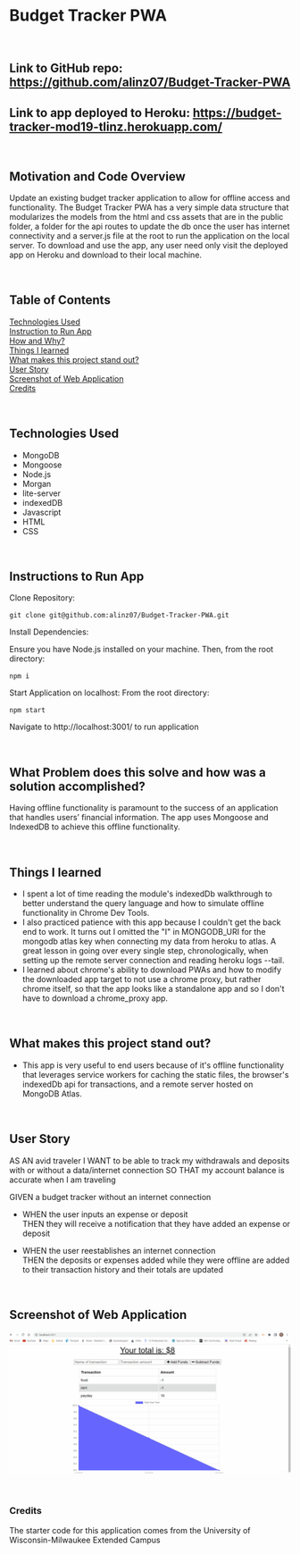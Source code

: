 # Budget Tracker PWA

<br/>

## **Link** to GitHub repo: https://github.com/alinz07/Budget-Tracker-PWA

## **Link** to app deployed to Heroku: https://budget-tracker-mod19-tlinz.herokuapp.com/

<br/>

## **Motivation and Code Overview**

Update an existing budget tracker application to allow for offline access and functionality. The Budget Tracker PWA has a very simple data structure that modularizes the models from the html and css assets that are in the public folder, a folder for the api routes to update the db once the user has internet connectivity and a server.js file at the root to run the application on the local server. To download and use the app, any user need only visit the deployed app on Heroku and download to their local machine.

<br/>

## **Table of Contents**

[Technologies Used](#technologies-used)<br/>
[Instruction to Run App](#instructions-to-run-app) <br/>
[How and Why?](#what-problem-does-this-solve-and-how-was-a-solution-accomplished) <br/>
[Things I learned](#things-i-learned) <br/>
[What makes this project stand out?](#what-makes-this-project-stand-out) <br/>
[User Story](#user-story)<br/>
[Screenshot of Web Application](#screenshot-of-web-application)<br/>
[Credits](#credits)<br/>

<br/>

## **Technologies Used**

-   MongoDB
-   Mongoose
-   Node.js
-   Morgan
-   lite-server
-   indexedDB
-   Javascript
-   HTML
-   CSS

<br/>

## **Instructions to Run App**

Clone Repository:

```
git clone git@github.com:alinz07/Budget-Tracker-PWA.git
```

Install Dependencies:

Ensure you have Node.js installed on your machine. Then, from the root directory:

```
npm i
```

Start Application on localhost:
From the root directory:

```
npm start
```

Navigate to http://localhost:3001/ to run application

<br/>

## **What Problem does this solve and how was a solution accomplished?**

Having offline functionality is paramount to the success of an application that handles users’ financial information. The app uses Mongoose and IndexedDB to achieve this offline functionality.

<br/>

## **Things I learned**

-   I spent a lot of time reading the module's indexedDb walkthrough to better understand the query language and how to simulate offline functionality in Chrome Dev Tools.
-   I also practiced patience with this app because I couldn't get the back end to work. It turns out I omitted the "I" in MONGODB_URI for the mongodb atlas key when connecting my data from heroku to atlas. A great lesson in going over every single step, chronologically, when setting up the remote server connection and reading heroku logs --tail.
-   I learned about chrome's ability to download PWAs and how to modify the downloaded app target to not use a chrome proxy, but rather chrome itself, so that the app looks like a standalone app and so I don't have to download a chrome_proxy app.

<br/>

## **What makes this project stand out?**

-   This app is very useful to end users because of it's offline functionality that leverages service workers for caching the static files, the browser's indexedDb api for transactions, and a remote server hosted on MongoDB Atlas.

<br/>

## **User Story**

AS AN avid traveler
I WANT to be able to track my withdrawals and deposits with or without a data/internet connection
SO THAT my account balance is accurate when I am traveling

GIVEN a budget tracker without an internet connection<br/>

-   WHEN the user inputs an expense or deposit<br/>
    THEN they will receive a notification that they have added an expense or deposit

-   WHEN the user reestablishes an internet connection<br/>
    THEN the deposits or expenses added while they were offline are added to their transaction history and their totals are updated

    <br/>

## **Screenshot of Web Application**

![gif-of-webapp](./public/img/mod-19.gif)

<br/>

### **Credits**

The starter code for this application comes from the University of Wisconsin-Milwaukee Extended Campus
